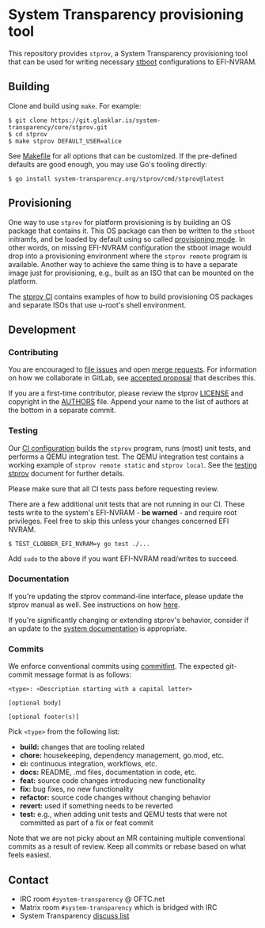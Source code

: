 # System Transparency provisioning tool

This repository provides `stprov`, a System Transparency provisioning tool that
can be used for writing necessary [stboot][] configurations to EFI-NVRAM.

[stboot]: https://git.glasklar.is/system-transparency/core/stboot/

## Building

Clone and build using `make`.  For example:

    $ git clone https://git.glasklar.is/system-transparency/core/stprov.git
    $ cd stprov
    $ make stprov DEFAULT_USER=alice

See [Makefile](./Makefile) for all options that can be customized.  If the
pre-defined defaults are good enough, you may use Go's tooling directly:

    $ go install system-transparency.org/stprov/cmd/stprov@latest

## Provisioning

One way to use `stprov` for platform provisioning is by building an OS package
that contains it.  This OS package can then be written to the `stboot`
initramfs, and be loaded by default using so called [provisioning mode][].  In
other words, on missing EFI-NVRAM configuration the stboot image would drop into
a provisioning environment where the `stprov remote` program is available.
Another way to achieve the same thing is to have a separate image just for
provisioning, e.g., built as an ISO that can be mounted on the platform.

The [stprov CI](./integration/ci-images.yml) contains examples of how to build
provisioning OS packages and separate ISOs that use u-root's shell environment.

[provisioning mode]: https://git.glasklar.is/system-transparency/core/stboot/-/blob/v0.3.6/docs/stboot-system.md?ref_type=tags#host-configuration

## Development

### Contributing

You are encouraged to [file issues][] and open [merge requests][].  For
information on how we collaborate in GitLab, see [accepted proposal][] that
describes this.

If you are a first-time contributor, please review the stprov
[LICENSE](./LICENSE) and copyright in the [AUTHORS](./AUTHORS) file.  Append
your name to the list of authors at the bottom in a separate commit.

[file issues]: https://git.glasklar.is/system-transparency/core/stprov/-/issues
[merge requests]: https://git.glasklar.is/system-transparency/core/stprov/-/merge_requests
[accepted proposal]: https://git.glasklar.is/system-transparency/project/documentation/-/blob/main/proposals/2023-09-25-gitlab-roles-and-conventions.md

### Testing

Our [CI configuration](./gitlab-ci) builds the `stprov` program, runs (most)
unit tests, and performs a QEMU integration test.  The QEMU integration test
contains a working example of `stprov remote static` and `stprov local`.  See
the [testing stprov](./docs/testing-stprov.md) document for further details.

Please make sure that all CI tests pass before requesting review.

There are a few additional unit tests that are not running in our CI.  These
tests write to the system's EFI-NVRAM - **be warned** - and require root
privileges.  Feel free to skip this unless your changes concerned EFI NVRAM.

    $ TEST_CLOBBER_EFI_NVRAM=y go test ./...

Add `sudo` to the above if you want EFI-NVRAM read/writes to succeed.

### Documentation

If you're updating the stprov command-line interface, please update the stprov
manual as well.  See instructions on how [here](./docs/stprov-manual.md.README).

If you're significantly changing or extending stprov's behavior, consider if an
update to the [system documentation](./docs/stprov-system.md) is appropriate.

### Commits

We enforce conventional commits using [commitlint][].  The expected git-commit
message format is as follows:

    <type>: <Description starting with a capital letter>
    
    [optional body]

    [optional footer(s)]

Pick `<type>` from the following list:

  - **build:** changes that are tooling related
  - **chore:** housekeeping, dependency management, go.mod, etc.
  - **ci:** continuous integration, workflows, etc.
  - **docs:** README, .md files, documentation in code, etc.
  - **feat:** source code changes introducing new functionality
  - **fix:** bug fixes, no new functionality
  - **refactor:** source code changes without changing behavior
  - **revert:** used if something needs to be reverted
  - **test:** e.g., when adding unit tests and QEMU tests that were not
    committed as part of a fix or feat commit

Note that we are not picky about an MR containing multiple conventional commits
as a result of review.  Keep all commits or rebase based on what feels easiest.

[commitlint]: https://commitlint.js.org/

## Contact

  - IRC room `#system-transparency` @ OFTC.net
  - Matrix room `#system-transparency` which is bridged with IRC
  - System Transparency [discuss list][]

[discuss list]: https://lists.system-transparency.org/mailman3/postorius/lists/st-discuss.lists.system-transparency.org/
